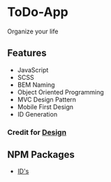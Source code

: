 # ToDo-App
Organize your life

## Features
- JavaScript
- SCSS
- BEM Naming
- Object Oriented Programming
- MVC Design Pattern
- Mobile First Design
- ID Generation

### Credit for [Design](https://dribbble.com/shots/6570568-Todo-List-App)

## NPM Packages
- [ID's](https://www.npmjs.com/package/uuid)
